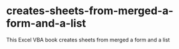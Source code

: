 # creates-sheets-from-merged-a-form-and-a-list
This Excel VBA book creates sheets from merged a form and a list
